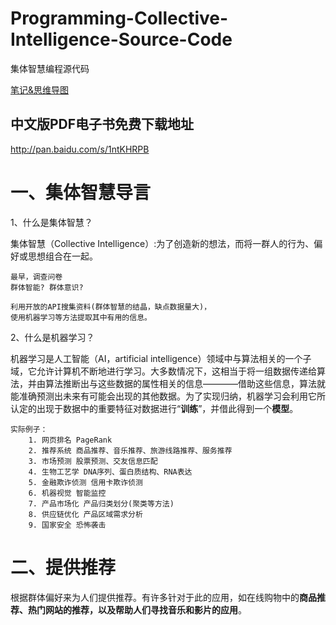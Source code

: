 # Programming-Collective-Intelligence-Source-Code
集体智慧编程源代码

[笔记&思维导图](https://github.com/ahangchen/PCInotes)

## 中文版PDF电子书免费下载地址

http://pan.baidu.com/s/1ntKHRPB

# 一、集体智慧导言
1、什么是集体智慧？

集体智慧（Collective Intelligence）:为了创造新的想法，而将一群人的行为、偏好或思想组合在一起。
    
    最早，调查问卷
    群体智能? 群体意识?
    
    利用开放的API搜集资料(群体智慧的结晶，缺点数据量大)，
    使用机器学习等方法提取其中有用的信息。

2、什么是机器学习？

机器学习是人工智能（AI，artificial intelligence）领域中与算法相关的一个子域，它允许计算机不断地进行学习。大多数情况下，这相当于将一组数据传递给算法，并由算法推断出与这些数据的属性相关的信息————借助这些信息，算法就能准确预测出未来有可能会出现的其他数据。为了实现归纳，机器学习会利用它所认定的出现于数据中的重要特征对数据进行“**训练**”，并借此得到一个**模型**。
    
    实际例子：
        1. 网页排名 PageRank
        2. 推荐系统 商品推荐、音乐推荐、旅游线路推荐、服务推荐
        3. 市场预测 股票预测、交友信息匹配
        4. 生物工艺学 DNA序列、蛋白质结构、RNA表达
        5. 金融欺诈侦测 信用卡欺诈侦测
        6. 机器视觉 智能监控
        7. 产品市场化 产品归类划分(聚类等方法)
        8. 供应链优化 产品区域需求分析
        9. 国家安全 恐怖袭击 


# 二、提供推荐

根据群体偏好来为人们提供推荐。有许多针对于此的应用，如在线购物中的**商品推荐、热门网站的推荐，以及帮助人们寻找音乐和影片的应用**。



